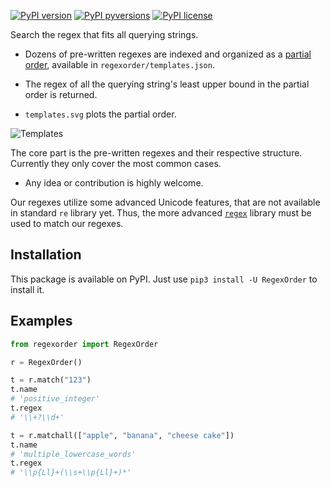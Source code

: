 [![PyPI version](https://img.shields.io/pypi/v/RegexOrder.svg)](https://pypi.python.org/pypi/RegexOrder/)
[![PyPI pyversions](https://img.shields.io/pypi/pyversions/RegexOrder.svg)](https://pypi.python.org/pypi/RegexOrder/)
[![PyPI license](https://img.shields.io/pypi/l/RegexOrder.svg)](https://pypi.python.org/pypi/RegexOrder/)

Search the regex that fits all querying strings.

- Dozens of pre-written regexes are indexed and organized as a [partial order](https://en.wikipedia.org/wiki/Partially_ordered_set), available in `regexorder/templates.json`.

- The regex of all the querying string's least upper bound in the partial order is returned.

- `templates.svg` plots the partial order.

![Templates](templates.svg)

The core part is the pre-written regexes and their respective structure. Currently they only cover the most common cases.

- Any idea or contribution is highly welcome.

Our regexes utilize some advanced Unicode features, that are not available in standard `re` library yet. Thus, the more advanced [`regex`](https://pypi.org/project/regex/) library must be used to match our regexes.

## Installation

This package is available on PyPI. Just use `pip3 install -U RegexOrder` to install it.

## Examples

``` python
from regexorder import RegexOrder

r = RegexOrder()

t = r.match("123")
t.name
# 'positive_integer'
t.regex
# '\\+?\\d+'

t = r.matchall(["apple", "banana", "cheese cake"])
t.name
# 'multiple_lowercase_words'
t.regex
# '\\p{Ll}+(\\s+\\p{Ll}+)*'
```
